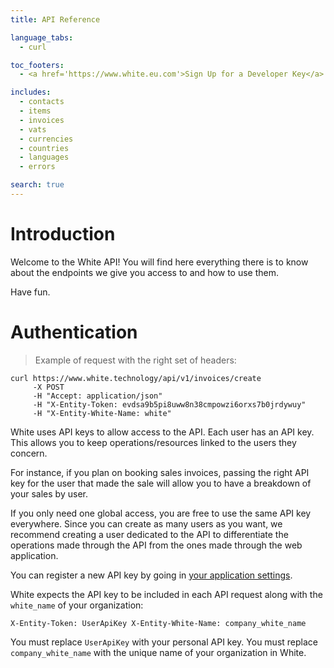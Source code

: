 ```yaml
---
title: API Reference

language_tabs:
  - curl

toc_footers:
  - <a href='https://www.white.eu.com'>Sign Up for a Developer Key</a>

includes:
  - contacts
  - items
  - invoices
  - vats
  - currencies
  - countries
  - languages
  - errors

search: true
---
```


# Introduction

Welcome to the White API! You will find here everything there is to know about the endpoints
we give you access to and how to use them.

Have fun.

# Authentication

> Example of request with the right set of headers:

```curl
curl https://www.white.technology/api/v1/invoices/create
     -X POST
     -H "Accept: application/json"
     -H "X-Entity-Token: evdsa9b5pi8uww8n38cmpowzi6orxs7b0jrdywuy"
     -H "X-Entity-White-Name: white"
```

White uses API keys to allow access to the API. Each user has an API key. This allows you to keep operations/resources
linked to the users they concern.

For instance, if you plan on booking sales invoices, passing the right API key for the user that made the sale will
allow you to have a breakdown of your sales by user.

If you only need one global access, you are free to use the same API key everywhere.
Since you can create as many users as you want, we recommend creating a user dedicated to the API to differentiate
the operations made through the API from the ones made through the web application.

You can register a new API key by going in [your application settings](https://app.white.eu.com/application/settings/api).

White expects the API key to be included in each API request along with the `white_name` of your organization:

`
 X-Entity-Token: UserApiKey
 X-Entity-White-Name: company_white_name
`

<aside class="notice">
You must replace <code>UserApiKey</code> with your personal API key.
You must replace <code>company_white_name</code> with the unique name of your organization in White.
</aside>